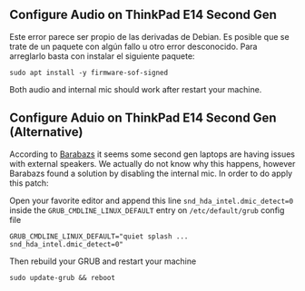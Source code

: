 ## Configure Audio on ThinkPad E14 Second Gen

Este error parece ser propio de las derivadas de Debian. Es posible que se trate de un paquete con algún fallo u otro error desconocido. Para arreglarlo basta con instalar el siguiente paquete:

    sudo apt install -y firmware-sof-signed

Both audio and internal mic should work after restart your machine.

## Configure Aduio on ThinkPad E14 Second Gen (Alternative)

According to [Barabazs](https://github.com/rodmaureirac/thinkpad-e14-linux/issues/9) it seems some second gen laptops are having issues with external speakers. We actually do
not know why this happens, however Barabazs found a solution by disabling the internal mic. In order to do apply this patch:

Open your favorite editor and append this line `snd_hda_intel.dmic_detect=0` inside the `GRUB_CMDLINE_LINUX_DEFAULT` entry on `/etc/default/grub` config file

    GRUB_CMDLINE_LINUX_DEFAULT="quiet splash ... snd_hda_intel.dmic_detect=0"
    
Then rebuild your GRUB and restart your machine

    sudo update-grub && reboot

